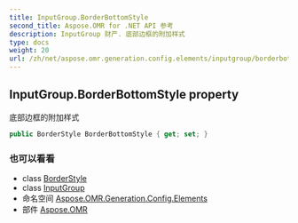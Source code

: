 ```yaml
---
title: InputGroup.BorderBottomStyle
second_title: Aspose.OMR for .NET API 参考
description: InputGroup 财产. 底部边框的附加样式
type: docs
weight: 20
url: /zh/net/aspose.omr.generation.config.elements/inputgroup/borderbottomstyle/
---
```

## InputGroup.BorderBottomStyle property

底部边框的附加样式

```csharp
public BorderStyle BorderBottomStyle { get; set; }
```

### 也可以看看

* class [BorderStyle](../../../aspose.omr.generation.config/borderstyle/)
* class [InputGroup](../)
* 命名空间 [Aspose.OMR.Generation.Config.Elements](../../inputgroup/)
* 部件 [Aspose.OMR](../../../)


